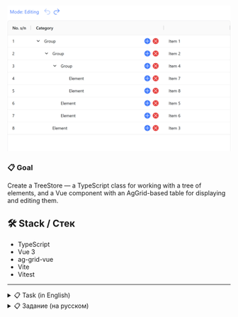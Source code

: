 ![alt text](localhost_5173_.png)

### 📋 Goal

Create a TreeStore — a TypeScript class for working with a tree of elements, and a Vue component with an AgGrid-based table for displaying and editing them.

## 🛠️ Stack / Стек

- TypeScript
- Vue 3
- ag-grid-vue
- Vite
- Vitest

---

<details>
<summary>📋 Task (in English)</summary>

### 📋 Goal

Create a TreeStore — a TypeScript class for working with a tree of elements, and a Vue component with an AgGrid-based table for displaying and editing them.

#### 🔧 TreeStore Class

Accepts an array of objects with fields: `id`, `parent`, `label`.

**Methods:**

- `getAll()` — returns all items
- `getItem(id)` — returns item by id
- `getChildren(id)` — direct children
- `getAllChildren(id)` — all descendants recursively
- `getAllParents(id)` — path from item to root
- `addItem(item)` — add an item
- `removeItem(id)` — remove item and all descendants
- `updateItem(item)` — update item data

#### 💻 Vue Component

Displays data in ag-grid-vue with two modes:

- **View** — tree of elements, rows with children can be expanded.
- **Edit** — buttons:
  - `+` to add a child
  - `×` to remove an item
  - Edit `label` directly in the table
  - Undo/redo (change history) support via arrow buttons.

#### 📦 Requirements

- TypeScript
- Minimal array traversals
- Table stability on changes (no "jumping")
- Repository with `package.json` and `package-lock.json`

#### ✅ Bonus:

- Tests for TreeStore and Vue components
- Vue components using TypeScript

</details>

<details>
<summary>📋 Задание (на русском)</summary>

### 📋 Цель

Создать TreeStore — TypeScript-класс для работы с деревом элементов и Vue-компонент с таблицей на основе AgGrid для их отображения и редактирования.

#### 🔧 Класс TreeStore

Принимает массив объектов с полями `id`, `parent`, `label`.

**Методы:**

- `getAll()` — возвращает все элементы
- `getItem(id)` — возвращает элемент по id
- `getChildren(id)` — прямые потомки
- `getAllChildren(id)` — все потомки рекурсивно
- `getAllParents(id)` — путь от элемента к корню
- `addItem(item)` — добавить элемент
- `removeItem(id)` — удалить элемент и всех потомков
- `updateItem(item)` — обновить данные элемента

#### 💻 Vue-компонент

Отображает данные в ag-grid-vue с двумя режимами:

- **Просмотр** — дерево элементов, строки с потомками раскрываются.
- **Редактирование** — кнопки:
  - `+` для добавления потомка
  - `×` для удаления элемента
  - Редактирование `label` прямо в таблице
  - Поддержка undo/redo (история изменений) через кнопки стрелок.

#### 📦 Требования

- TypeScript
- Минимальное количество обходов массива
- Стабильность таблицы при изменениях (не «прыгает»)
- Репозиторий с `package.json` и `package-lock.json`

#### ✅ Плюсом будет:

- Тесты на TreeStore и Vue-компоненты
- Компоненты на Vue с использованием TypeScript

</details>
